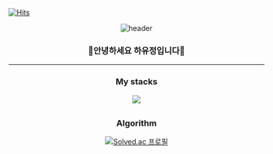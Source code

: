 [![Hits](https://hits.seeyoufarm.com/api/count/incr/badge.svg?url=https%3A%2F%2Fgithub.com%2Fddozza54%2Fhit-counter&count_bg=%23D9F199&title_bg=%23CABFF8&icon=smugmug.svg&icon_color=%23FFFFFF&title=hits&edge_flat=false)](https://hits.seeyoufarm.com)

<div align="center">

![header](https://capsule-render.vercel.app/api?type=waving&color=gradient&height=250&section=header&text=🍋DDOZZA🍐&fontSize=60&fontColor=ffffff&animation=fadeIn)

<h3> 🌼안녕하세요 하유정입니다🌼 </h3>

---

<p align='center'>
  <h3 align='center'>My stacks</h3>
  <p align="center">
    <a href="https://skillicons.dev">
     <img src="https://skillicons.dev/icons?i=js,html,css,react" />
    </a>
  </p>


<h2></h2>

  <h3 align='center'>Algorithm</h3>

[![Solved.ac
프로필](http://mazassumnida.wtf/api/v2/generate_badge?boj=mayongpv)](https://solved.ac/mayongpv)

</div>
